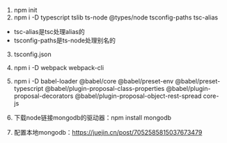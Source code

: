 1. npm init 
2. npm i -D typescript tslib ts-node @types/node tsconfig-paths tsc-alias
  - tsc-alias是tsc处理alias的
  - tsconfig-paths是ts-node处理别名的
3. tsconfig.json
4. npm i -D webpack webpack-cli
5. npm i -D babel-loader @babel/core @babel/preset-env @babel/preset-typescript @babel/plugin-proposal-class-properties @babel/plugin-proposal-decorators @babel/plugin-proposal-object-rest-spread core-js


4. 下载node链接mongodb的驱动器：npm install mongodb
5. 配置本地mongodb：https://juejin.cn/post/7052585815037673479
